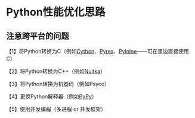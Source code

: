 # Python性能优化思路
## 注意跨平台的问题
【1】将Python转换为C（例如[Cython](http://cython.org/)、[Pyrex](http://www.cosc.canterbury.ac.nz/greg.ewing/python/Pyrex/)、[Pylnlne](http://pyinline.sourceforge.net/)——可在里边直接使用C）

【2】将Python转换为C++（例如[Nuitka](http://nuitka.net/)）

【3】将Python转换为机器码（例如Psyco）

【4】更换Python解释器（例如[PyPy](http://pypy.org/)）

【5】使用并发编程（多进程 or 并发框架）

